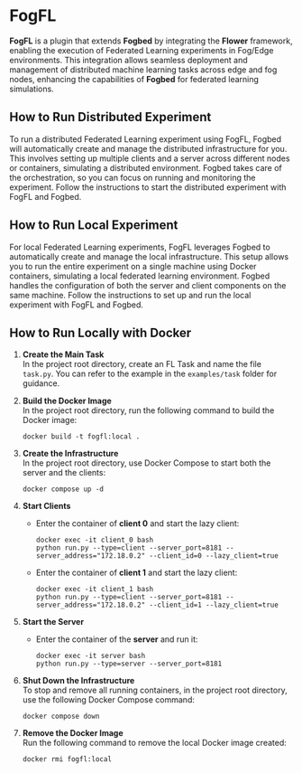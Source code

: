 # FogFL

**FogFL** is a plugin that extends **Fogbed** by integrating the **Flower** framework, enabling the execution of Federated Learning experiments in Fog/Edge environments. This integration allows seamless deployment and management of distributed machine learning tasks across edge and fog nodes, enhancing the capabilities of **Fogbed** for federated learning simulations.

## How to Run Distributed Experiment 

To run a distributed Federated Learning experiment using FogFL, Fogbed will automatically create and manage the distributed infrastructure for you. This involves setting up multiple clients and a server across different nodes or containers, simulating a distributed environment. Fogbed takes care of the orchestration, so you can focus on running and monitoring the experiment. Follow the instructions to start the distributed experiment with FogFL and Fogbed.


## How to Run Local Experiment

For local Federated Learning experiments, FogFL leverages Fogbed to automatically create and manage the local infrastructure. This setup allows you to run the entire experiment on a single machine using Docker containers, simulating a local federated learning environment. Fogbed handles the configuration of both the server and client components on the same machine. Follow the instructions to set up and run the local experiment with FogFL and Fogbed.

## How to Run Locally with Docker

1. **Create the Main Task**  
   In the project root directory, create an FL Task and name the file `task.py`. You can refer to the example in the `examples/task` folder for guidance.

2. **Build the Docker Image**  
   In the project root directory, run the following command to build the Docker image:
   ```
   docker build -t fogfl:local .
   ```

3. **Create the Infrastructure**  
   In the project root directory, use Docker Compose to start both the server and the clients:
   ```
   docker compose up -d
   ```

4. **Start Clients**  
   - Enter the container of **client 0** and start the lazy client:
     ```
     docker exec -it client_0 bash
     python run.py --type=client --server_port=8181 --server_address="172.18.0.2" --client_id=0 --lazy_client=true
     ```
   
   - Enter the container of **client 1** and start the lazy client:
     ```
     docker exec -it client_1 bash
     python run.py --type=client --server_port=8181 --server_address="172.18.0.2" --client_id=1 --lazy_client=true
     ```

5. **Start the Server**  
   - Enter the container of the **server** and run it:
     ```
     docker exec -it server bash
     python run.py --type=server --server_port=8181
     ```

6. **Shut Down the Infrastructure**  
   To stop and remove all running containers, in the project root directory, use the following Docker Compose command:
   ```
   docker compose down
   ```

7. **Remove the Docker Image**  
   Run the following command to remove the local Docker image created:
   ```
   docker rmi fogfl:local
   ```
